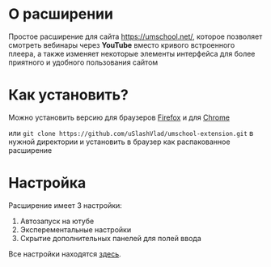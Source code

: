 # О расширении
Простое расширение для сайта https://umschool.net/, которое позволяет смотреть вебинары через **YouTube** вместо кривого встроенного плеера, а также изменяет некоторые элементы интерфейса для более приятного и удобного пользования сайтом

# Как установить?
Можно установить версию для браузеров [Firefox](https://addons.mozilla.org/en-US/firefox/addon/umschool-extension/) и для [Chrome](https://chrome.google.com/webstore/detail/umschool-extension/ifimfjphdjjdnljjennobooddcfjaddd)

или `git clone https://github.com/uSlashVlad/umschool-extension.git` в нужной директории и установить в браузер как распакованное расширение

# Настройка
Расширение имеет 3 настройки:
1) Автозапуск на ютубе
2) Эксперементальные настройки
3) Скрытие дополнительных панелей для полей ввода

Все настройки находятся [здесь](https://umschool.net/core/profile/edit/).